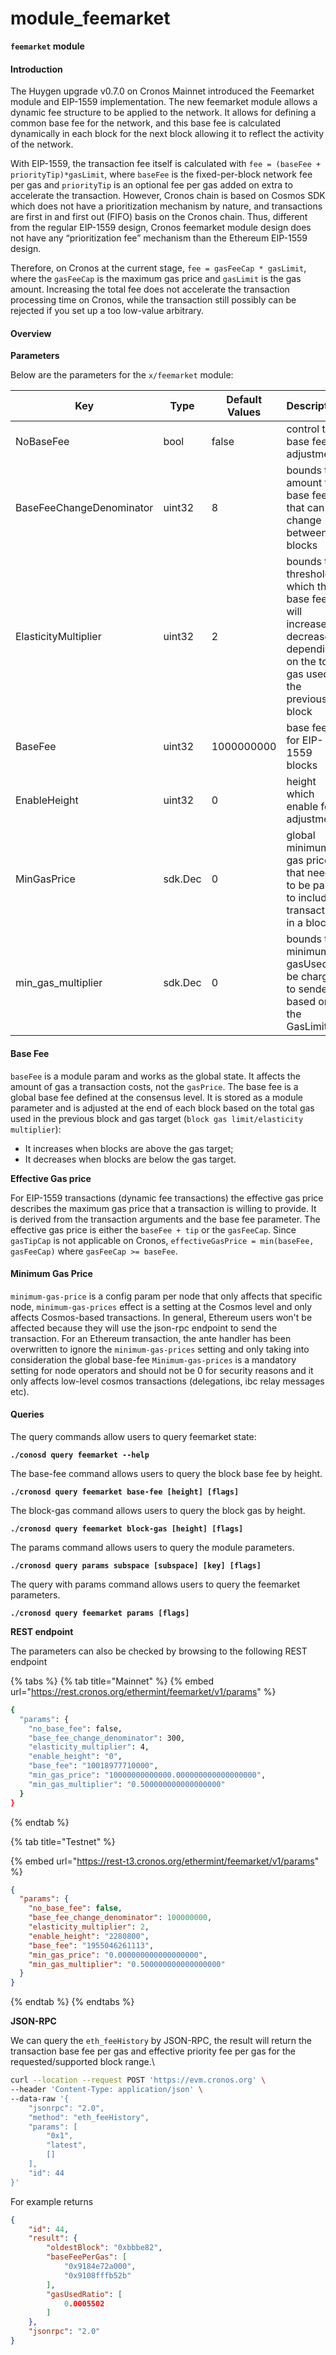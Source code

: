 # module\_feemarket

**`feemarket` module**

#### Introduction&#x20;

The Huygen upgrade v0.7.0 on Cronos Mainnet introduced the Feemarket module and EIP-1559 implementation. The new feemarket module allows a dynamic fee structure to be applied to the network. It allows for defining a common base fee for the network, and this base fee is calculated dynamically in each block for the next block allowing it to reflect the activity of the network.

With EIP-1559, the transaction fee itself is calculated with `fee = (baseFee + priorityTip)*gasLimit`, where `baseFee` is the fixed-per-block network fee per gas and `priorityTip` is an optional fee per gas added on extra to accelerate the transaction. However, Cronos chain is based on Cosmos SDK which does not have a prioritization mechanism by nature, and transactions are first in and first out (FIFO) basis on the Cronos chain. Thus, different from the regular EIP-1559 design, Cronos feemarket module design does not have any “prioritization fee” mechanism than the Ethereum EIP-1559 design.

Therefore, on Cronos at the current stage, `fee = gasFeeCap * gasLimit`, where the `gasFeeCap` is the maximum gas price and `gasLimit` is the gas amount. Increasing the total fee does not accelerate the transaction processing time on Cronos, while the transaction still possibly can be rejected if you set up a too low-value arbitrary.



#### Overview

**Parameters**&#x20;

Below are the parameters for the `x/feemarket` module:



<table><thead><tr><th width="192">Key</th><th width="121">Type</th><th width="125">Default Values</th><th>Description</th></tr></thead><tbody><tr><td>NoBaseFee</td><td>bool</td><td>false</td><td>control the base fee adjustment</td></tr><tr><td>BaseFeeChangeDenominator</td><td>uint32</td><td>8</td><td>bounds the amount the base fee that can change between blocks</td></tr><tr><td>ElasticityMultiplier</td><td>uint32</td><td>2</td><td>bounds the threshold which the base fee will increase or decrease depending on the total gas used in the previous block</td></tr><tr><td>BaseFee</td><td>uint32</td><td>1000000000</td><td>base fee for EIP-1559 blocks</td></tr><tr><td>EnableHeight</td><td>uint32</td><td>0</td><td>height which enable fee adjustment</td></tr><tr><td>MinGasPrice</td><td>sdk.Dec</td><td>0</td><td>global minimum gas price that needs to be paid to include a transaction in a block</td></tr><tr><td>min_gas_multiplier</td><td>sdk.Dec</td><td>0</td><td>bounds the minimum gasUsed to be charged to senders based on the GasLimit</td></tr></tbody></table>

#### Base Fee

`baseFee` is a module param and works as the global state. It affects the amount of gas a transaction costs, not the `gasPrice`. The base fee is a global base fee defined at the consensus level. It is stored as a module parameter and is adjusted at the end of each block based on the total gas used in the previous block and gas target (`block gas limit/elasticity multiplier`):&#x20;

* It increases when blocks are above the gas target;
* It decreases when blocks are below the gas target.

**Effective Gas price**

For EIP-1559 transactions (dynamic fee transactions) the effective gas price describes the maximum gas price that a transaction is willing to provide. It is derived from the transaction arguments and the base fee parameter. The effective gas price is either the `baseFee + tip` or the `gasFeeCap`. Since `gasTipCap` is not applicable on Cronos, `effectiveGasPrice = min(baseFee, gasFeeCap)` where `gasFeeCap >= baseFee`.

#### Minimum Gas Price

`minimum-gas-price` is a config param per node that only affects that specific node, `minimum-gas-prices` effect is a setting at the Cosmos level and only affects Cosmos-based transactions. In general, Ethereum users won't be affected because they will use the json-rpc endpoint to send the transaction. For an Ethereum transaction, the ante handler has been overwritten to ignore the `minimum-gas-prices` setting and only taking into consideration the global base-fee `Minimum-gas-prices` is a mandatory setting for node operators and should not be 0 for security reasons and it only affects low-level cosmos transactions (delegations, ibc relay messages etc).



#### **Queries**

The query commands allow users to query feemarket state:

**`./conosd query feemarket --help`**

The base-fee command allows users to query the block base fee by height.&#x20;

**`./cronosd query feemarket base-fee [height] [flags]`**

The block-gas command allows users to query the block gas by height.&#x20;

**`./cronosd query feemarket block-gas [height] [flags]`**

The params command allows users to query the module parameters.

**`./cronosd query params subspace [subspace] [key] [flags]`**

The query with params command allows users to query the feemarket parameters.

**`./cronosd query feemarket params [flags]`**



**REST endpoint**

The parameters can also be checked by browsing to the following REST endpoint&#x20;

{% tabs %}
{% tab title="Mainnet" %}
{% embed url="https://rest.cronos.org/ethermint/feemarket/v1/params" %}

```bash
{
  "params": {
    "no_base_fee": false,
    "base_fee_change_denominator": 300,
    "elasticity_multiplier": 4,
    "enable_height": "0",
    "base_fee": "10018977710000",
    "min_gas_price": "10000000000000.000000000000000000",
    "min_gas_multiplier": "0.500000000000000000"
  }
}
```
{% endtab %}

{% tab title="Testnet" %}


{% embed url="https://rest-t3.cronos.org/ethermint/feemarket/v1/params" %}



```json
{
  "params": {
    "no_base_fee": false,
    "base_fee_change_denominator": 100000000,
    "elasticity_multiplier": 2,
    "enable_height": "2280800",
    "base_fee": "1955046261113",
    "min_gas_price": "0.000000000000000000",
    "min_gas_multiplier": "0.500000000000000000"
  }
}
```
{% endtab %}
{% endtabs %}

**JSON-RPC**

We can query the `eth_feeHistory` by JSON-RPC, the result will return the transaction base fee per gas and effective priority fee per gas for the requested/supported block range.\


```bash
curl --location --request POST 'https://evm.cronos.org' \
--header 'Content-Type: application/json' \
--data-raw '{
    "jsonrpc": "2.0",
    "method": "eth_feeHistory",
    "params": [
        "0x1",
        "latest",
        []
    ],
    "id": 44
}'
```

For example returns

```json
{
    "id": 44,
    "result": {
        "oldestBlock": "0xbbbe82",
        "baseFeePerGas": [
            "0x9184e72a000",
            "0x9108fffb52b"
        ],
        "gasUsedRatio": [
            0.0005502
        ]
    },
    "jsonrpc": "2.0"
}
```

